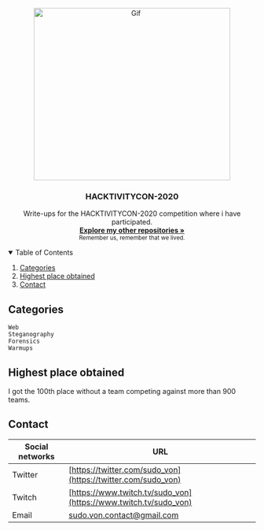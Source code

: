 <p align="center">
  <a>
    <img src="https://ctftime.org/media/events/Untitled_1.png" alt="Gif" width="400" height="350">
  </a>

  <h3 align="center">HACKTIVITYCON-2020</h3>

<p align="center">
    Write-ups for the HACKTIVITYCON-2020 competition where i have participated. 
    <br/>
    <a href="https://github.com/sudo-von"><strong>Explore my other repositories »</strong></a>
    <br/>
    <small>Remember us, remember that we lived.</small>
  </p>
</p>


<details open="open">
  <summary>Table of Contents</summary>
  <ol>
    <li>
      <a href="#categories">Categories</a>
    </li>
    <li><a href="#highest-place-obtained">Highest place obtained</a></li>
    <li><a href="#contact">Contact</a></li>
  </ol>
</details>

## Categories

```
Web
Steganography
Forensics
Warmups
```

## Highest place obtained

I got the 100th place without a team competing against more than 900 teams.

<!-- CONTACT -->
## Contact

| Social networks  | URL |
| ------------- | -------- |
| Twitter | [https://twitter.com/sudo_von](https://twitter.com/sudo_von) |
| Twitch | [https://www.twitch.tv/sudo_von](https://www.twitch.tv/sudo_von) |
| Email | sudo.von.contact@gmail.com |